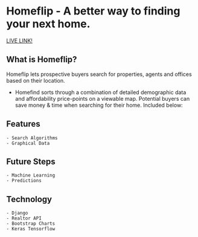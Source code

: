 # Homeflip - A better way to finding your next home.
[LIVE LINK!](http://homeflip.herokuapp.com/)

## What is Homeflip?
Homeflip lets prospective buyers search for properties, agents and offices based on their location.

- Homefind sorts through a combination of detailed demographic data and affordability price-points on a viewable map. Potential buyers can save money & time when searching for their home. Included below:

## Features
    - Search Algorithms
    - Graphical Data

## Future Steps
    - Machine Learning 
    - Predictions

## Technology
    - Django
    - Realtor API
    - Bootstrap Charts
    - Keras Tensorflow









